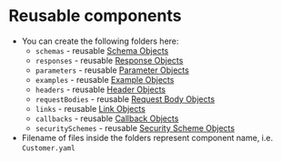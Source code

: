# Reusable components

- You can create the following folders here:
  - `schemas` - reusable [Schema Objects](https://github.com/OAI/OpenAPI-Specification/blob/master/versions/3.0.0.md#schemaObject)
  - `responses` - reusable [Response Objects](https://github.com/OAI/OpenAPI-Specification/blob/master/versions/3.0.0.md#responseObject)
  - `parameters` - reusable [Parameter Objects](https://github.com/OAI/OpenAPI-Specification/blob/master/versions/3.0.0.md#parameterObject)
  - `examples` - reusable [Example Objects](https://github.com/OAI/OpenAPI-Specification/blob/master/versions/3.0.0.md#exampleObject)
  - `headers` - reusable [Header Objects](https://github.com/OAI/OpenAPI-Specification/blob/master/versions/3.0.0.md#headerObject)
  - `requestBodies` - reusable [Request Body Objects](https://github.com/OAI/OpenAPI-Specification/blob/master/versions/3.0.0.md#requestBodyObject)
  - `links` - reusable [Link Objects](https://github.com/OAI/OpenAPI-Specification/blob/master/versions/3.0.0.md#linkObject)
  - `callbacks` - reusable [Callback Objects](https://github.com/OAI/OpenAPI-Specification/blob/master/versions/3.0.0.md#callbackObject)
  - `securitySchemes` - reusable [Security Scheme Objects](https://github.com/OAI/OpenAPI-Specification/blob/master/versions/3.0.0.md#securitySchemeObject)
- Filename of files inside the folders represent component name, i.e. `Customer.yaml`
